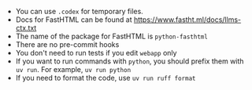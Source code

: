 * You can use `.codex` for temporary files.
* Docs for FastHTML can be found at https://www.fastht.ml/docs/llms-ctx.txt
* The name of the package for FastHTML is `python-fasthtml`
* There are no pre-commit hooks
* You don't need to run tests if you edit `webapp` only
* If you want to run commands with `python`, you should prefix them with `uv run`. For example, `uv run python`
* If you need to format the code, use `uv run ruff format`
